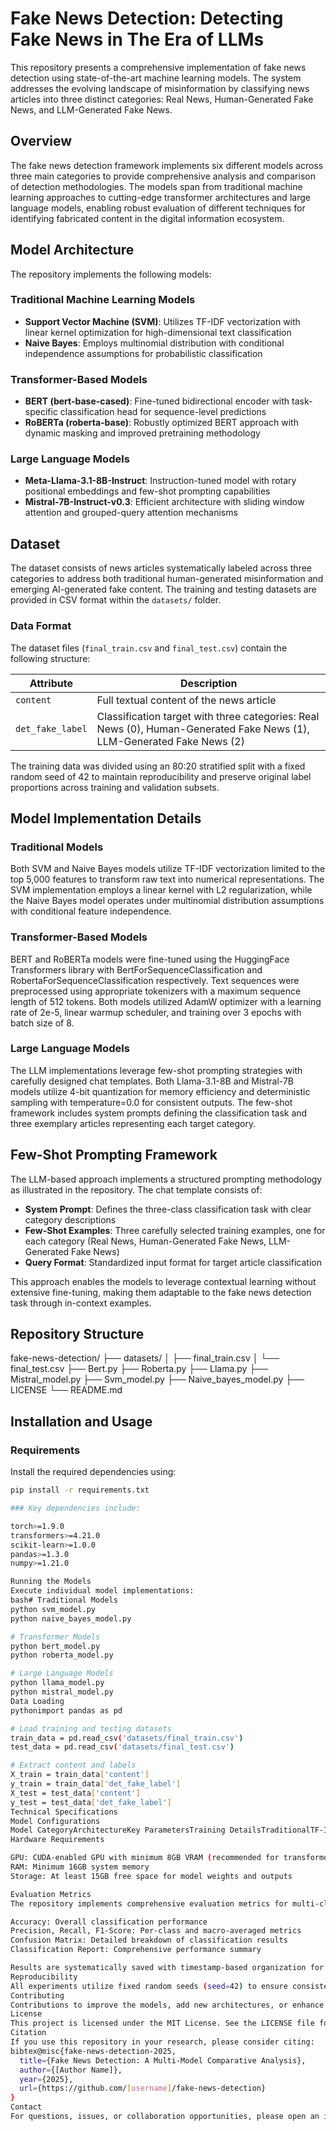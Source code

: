 # Fake News Detection: Detecting Fake News in The Era of LLMs

This repository presents a comprehensive implementation of fake news detection using state-of-the-art machine learning models. The system addresses the evolving landscape of misinformation by classifying news articles into three distinct categories: Real News, Human-Generated Fake News, and LLM-Generated Fake News.

## Overview

The fake news detection framework implements six different models across three main categories to provide comprehensive analysis and comparison of detection methodologies. The models span from traditional machine learning approaches to cutting-edge transformer architectures and large language models, enabling robust evaluation of different techniques for identifying fabricated content in the digital information ecosystem.

## Model Architecture

The repository implements the following models:

### Traditional Machine Learning Models
- **Support Vector Machine (SVM)**: Utilizes TF-IDF vectorization with linear kernel optimization for high-dimensional text classification
- **Naive Bayes**: Employs multinomial distribution with conditional independence assumptions for probabilistic classification

### Transformer-Based Models  
- **BERT (bert-base-cased)**: Fine-tuned bidirectional encoder with task-specific classification head for sequence-level predictions
- **RoBERTa (roberta-base)**: Robustly optimized BERT approach with dynamic masking and improved pretraining methodology

### Large Language Models
- **Meta-Llama-3.1-8B-Instruct**: Instruction-tuned model with rotary positional embeddings and few-shot prompting capabilities
- **Mistral-7B-Instruct-v0.3**: Efficient architecture with sliding window attention and grouped-query attention mechanisms

## Dataset

The dataset consists of news articles systematically labeled across three categories to address both traditional human-generated misinformation and emerging AI-generated fake content. The training and testing datasets are provided in CSV format within the `datasets/` folder.

### Data Format

The dataset files (`final_train.csv` and `final_test.csv`) contain the following structure:

| Attribute | Description |
|-----------|-------------|
| `content` | Full textual content of the news article |
| `det_fake_label` | Classification target with three categories: Real News (0), Human-Generated Fake News (1), LLM-Generated Fake News (2) |

The training data was divided using an 80:20 stratified split with a fixed random seed of 42 to maintain reproducibility and preserve original label proportions across training and validation subsets.

## Model Implementation Details

### Traditional Models
Both SVM and Naive Bayes models utilize TF-IDF vectorization limited to the top 5,000 features to transform raw text into numerical representations. The SVM implementation employs a linear kernel with L2 regularization, while the Naive Bayes model operates under multinomial distribution assumptions with conditional feature independence.

### Transformer-Based Models
BERT and RoBERTa models were fine-tuned using the HuggingFace Transformers library with BertForSequenceClassification and RobertaForSequenceClassification respectively. Text sequences were preprocessed using appropriate tokenizers with a maximum sequence length of 512 tokens. Both models utilized AdamW optimizer with a learning rate of 2e-5, linear warmup scheduler, and training over 3 epochs with batch size of 8.

### Large Language Models
The LLM implementations leverage few-shot prompting strategies with carefully designed chat templates. Both Llama-3.1-8B and Mistral-7B models utilize 4-bit quantization for memory efficiency and deterministic sampling with temperature=0.0 for consistent outputs. The few-shot framework includes system prompts defining the classification task and three exemplary articles representing each target category.

## Few-Shot Prompting Framework

The LLM-based approach implements a structured prompting methodology as illustrated in the repository. The chat template consists of:

- **System Prompt**: Defines the three-class classification task with clear category descriptions
- **Few-Shot Examples**: Three carefully selected training examples, one for each category (Real News, Human-Generated Fake News, LLM-Generated Fake News)
- **Query Format**: Standardized input format for target article classification

This approach enables the models to leverage contextual learning without extensive fine-tuning, making them adaptable to the fake news detection task through in-context examples.

## Repository Structure

fake-news-detection/
├── datasets/
│   ├── final_train.csv
│   └── final_test.csv
├── Bert.py
├── Roberta.py
├── Llama.py
├── Mistral_model.py
├── Svm_model.py
├── Naive_bayes_model.py
├── LICENSE
└── README.md


## Installation and Usage

### Requirements

Install the required dependencies using:

```bash
pip install -r requirements.txt

### Key dependencies include:

torch>=1.9.0
transformers>=4.21.0
scikit-learn>=1.0.0
pandas>=1.3.0
numpy>=1.21.0

Running the Models
Execute individual model implementations:
bash# Traditional Models
python svm_model.py
python naive_bayes_model.py

# Transformer Models  
python bert_model.py
python roberta_model.py

# Large Language Models
python llama_model.py
python mistral_model.py
Data Loading
pythonimport pandas as pd

# Load training and testing datasets
train_data = pd.read_csv('datasets/final_train.csv')
test_data = pd.read_csv('datasets/final_test.csv')

# Extract content and labels
X_train = train_data['content']
y_train = train_data['det_fake_label']
X_test = test_data['content']  
y_test = test_data['det_fake_label']
Technical Specifications
Model Configurations
Model CategoryArchitectureKey ParametersTraining DetailsTraditionalTF-IDF + Classifier5,000 features maxCPU-based trainingBERT12-layer transformer110M parameters, 512 seq length3 epochs, lr=2e-5RoBERTa12-layer transformer125M parameters, 512 seq length3 epochs, lr=2e-5Llama-3.1-8BDecoder-only transformer8B parameters, 8k context4-bit quantizationMistral-7BDecoder-only transformer7B parameters, 8k context4-bit quantization
Hardware Requirements

GPU: CUDA-enabled GPU with minimum 8GB VRAM (recommended for transformer and LLM models)
RAM: Minimum 16GB system memory
Storage: At least 15GB free space for model weights and outputs

Evaluation Metrics
The repository implements comprehensive evaluation metrics for multi-class classification:

Accuracy: Overall classification performance
Precision, Recall, F1-Score: Per-class and macro-averaged metrics
Confusion Matrix: Detailed breakdown of classification results
Classification Report: Comprehensive performance summary

Results are systematically saved with timestamp-based organization for reproducibility and comparison across different model runs.
Reproducibility
All experiments utilize fixed random seeds (seed=42) to ensure consistent and reproducible results. Model checkpoints are automatically saved during training, and prediction outputs are stored with detailed metadata for result verification and analysis.
Contributing
Contributions to improve the models, add new architectures, or enhance evaluation methodologies are welcome. Please ensure that new implementations follow the established code structure and include appropriate documentation and evaluation metrics.
License
This project is licensed under the MIT License. See the LICENSE file for details.
Citation
If you use this repository in your research, please consider citing:
bibtex@misc{fake-news-detection-2025,
  title={Fake News Detection: A Multi-Model Comparative Analysis},
  author={[Author Name]},
  year={2025},
  url={https://github.com/[username]/fake-news-detection}
}
Contact
For questions, issues, or collaboration opportunities, please open an issue on this repository or contact [email@domain.com].
